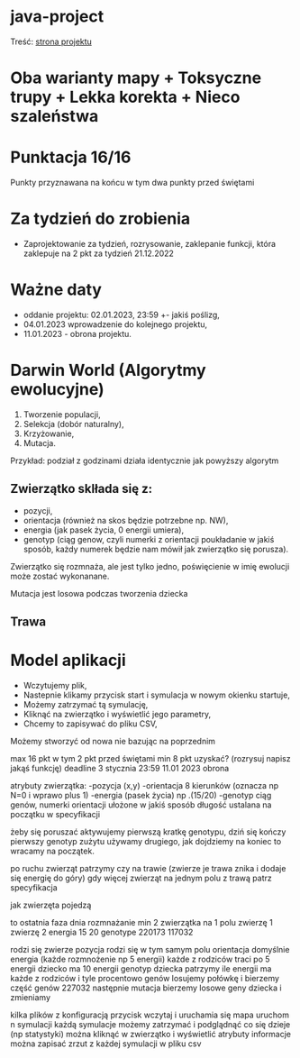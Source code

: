 # java-project

Treść:
[strona projektu](https://github.com/apohllo/obiektowe-lab/tree/master/proj1)

# Oba warianty mapy + Toksyczne trupy + Lekka korekta + Nieco szaleństwa 
 
# Punktacja 16/16

Punkty przyznawana na końcu w tym dwa punkty przed świętami 

# Za tydzień do zrobienia
- Zaprojektowanie za tydzień, rozrysowanie, zaklepanie funkcji, która zaklepuje na 2 pkt za tydzień 21.12.2022

# Ważne daty 

-  oddanie projektu: 02.01.2023, 23:59 +- jakiś poślizg,
- 04.01.2023 wprowadzenie do kolejnego projektu,
- 11.01.2023 - obrona projektu.

# Darwin World (Algorytmy ewolucyjne) 

1. Tworzenie populacji,
2. Selekcja (dobór naturalny),
3. Krzyżowanie,
4. Mutacja.

Przykład: podział z godzinami działa identycznie jak powyższy algorytm 

## Zwierzątko sklłada się z: 
- pozycji,
- orientacja (również na skos będzie potrzebne np. NW),
- energia (jak pasek życia, 0 energii umiera),
- genotyp (ciąg genow, czyli numerki z orientacji poukładanie w jakiś sposób, 
  każdy numerek będzie nam mówił jak zwierzątko się porusza).
  
Zwierzątko się rozmnaża, ale jest tylko jedno, poświęcienie w imię ewolucji może zostać wykonanane. 

Mutacja jest losowa podczas tworzenia dziecka 

## Trawa

# Model aplikacji 

- Wczytujemy plik, 
- Nastepnie klikamy przycisk start i symulacja w nowym okienku startuje,
- Możemy zatrzymać tą symulację, 
- Kliknąć na zwierzątko i wyświetlić jego parametry, 
- Chcemy to zapisywać do pliku CSV, 

Możemy stworzyć od nowa nie bazując na poprzednim


max 16 pkt w tym 2 pkt przed świętami
min 8 pkt uzyskać?
(rozrysuj napisz jakąś funkcję)
deadline 3 stycznia 23:59
11.01 2023 obrona

atrybuty zwierzątka:
-pozycja (x,y)
-orientacja 8 kierunków (oznacza np N=0 i wprawo plus 1)
-energia (pasek życia) np .(15/20)
-genotyp ciąg genów, numerki orientacji ułożone w jakiś sposób długość ustalana na początku w specyfikacji

żeby się poruszać aktywujemy pierwszą kratkę genotypu, dziń się kończy pierwszy genotyp zużytu używamy drugiego, jak dojdziemy na koniec to wracamy na początek.

po ruchu zwierząt patrzymy czy na trawie (zwierze je trawa znika i dodaje się energię do góry)
gdy więcej zwierząt na jednym polu z trawą patrz specyfikacja

jak zwierzęta pojedzą

to ostatnia faza dnia rozmnażanie 
min 2 zwierzątka na 1 polu
zwierzę 1         zwierzę 2
energia 15                  20
genotype 220173        117032

rodzi się zwierze
pozycja rodzi się w tym samym polu
orientacja domyślnie
energia (każde rozmnożenie np 5 energii)
 każde z rodziców traci po 5 energii
dziecko ma 10 energii
genotyp dziecka patrzymy ile energii ma każde z rodziców i tyle procentowo genów
losujemy połówkę i bierzemy część genów
227032
następnie mutacja
bierzemy losowe geny dziecka i zmieniamy

kilka plików z konfiguracją
przycisk wczytaj  i uruchamia się mapa 
uruchom n symulacji
każdą symulacje możemy zatrzymać i podglądnąć co się dzieje (np statystyki) 
można kliknąć w zwierzątko i wyświetlić atrybuty informacje
można zapisać zrzut z każdej symulacji w pliku csv


